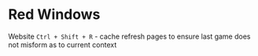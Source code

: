 # Red Windows

Website 
`Ctrl + Shift + R` - cache refresh pages to ensure last game does not misform as to current context


```powershell


```